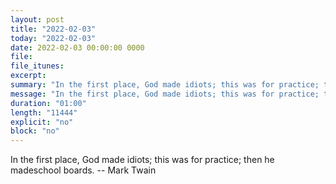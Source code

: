 ```yaml
---
layout: post
title: "2022-02-03"
today: "2022-02-03"
date: 2022-02-03 00:00:00 0000
file:
file_itunes:
excerpt:
summary: "In the first place, God made idiots; this was for practice; then he madeschool boards. -- Mark Twain"
message: "In the first place, God made idiots; this was for practice; then he madeschool boards. -- Mark Twain"
duration: "01:00"
length: "11444"
explicit: "no"
block: "no"
---
```

In the first place, God made idiots; this was for practice; then he madeschool boards. -- Mark Twain

